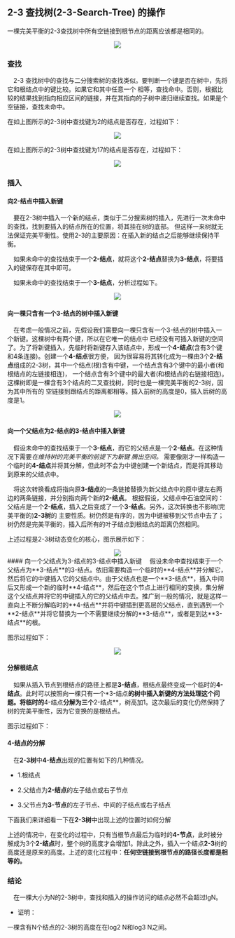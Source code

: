  ## 2-3 查找树(2-3-Search-Tree) 的操作
 
 一棵完美平衡的2-3查找树中所有空链接到根节点的距离应该都是相同的。
 
 <div align="center">
     <img src="https://github.com/FunCheney/data-structure/blob/master/src/main/java/com/fchen/datastructure/tree/image/2-3searchTree_0.gif">
</div>
 
 ### 查找
 &ensp;&ensp;2-3 查找树中的查找与二分搜索树的查找类似。要判断一个键是否在树中，先将它和根结点中的键比较。如果它和其中任意一个
 相等，查找命中。否则，根据比较的结果找到指向相应区间的链接，并在其指向的子树中递归继续查找。如果是个空链接，查找未命中。
 
 在如上图所示的2-3树中查找键为2的结点是否存在，过程如下：
  <div align="center">
      <img src=https://github.com/FunCheney/data-structure/blob/master/src/main/java/com/fchen/datastructure/tree/image/2-3searchTree_1.gif">
 </div>
 
 在如上图所示的2-3树中查找键为17的结点是否存在，过程如下：
  <div align="center">
      <img src="https://github.com/FunCheney/data-structure/blob/master/src/main/java/com/fchen/datastructure/tree/image/2-3searchTree_2.gif">
 </div>
 
 
 ### 插入
 #### 向2-结点中插入新键
 &ensp;&ensp;要在2-3树中插入一个新的结点，类似于二分搜索树的插入，先进行一次未命中的查找，找到要插入的结点所在的位置，将其挂在树的底部。
 但这样一来树就无法保证完美平衡性。使用2-3的主要原因：在插入新的结点之后能够继续保持平衡。
 
 &ensp;&ensp;如果未命中的查找结束于一个**2-结点**，就将这个**2-结点**替换为**3-结点**，将要插入的键保存在其中即可。
 
 &ensp;&ensp;如果未命中的查找结束于一个**3-结点**，分析过程如下。
 
   <div align="center">
          <img src="https://github.com/FunCheney/data-structure/blob/master/src/main/java/com/fchen/datastructure/tree/image/2-3searchTree_insert_1.gif">
   </div>
 
 #### 向一棵只含有一个3-结点的树中插入新键
 &ensp;&ensp;在考虑一般情况之前，先假设我们需要向一棵只含有一个3-结点的树中插入一个新键。这棵树中有两个键，所以在它唯一的结点中
 已经没有可插入新键的空间了。为了将新键插入，先临时将新键存入该结点中，形成一个**4-结点**(含有3个键和4条连接)。创建一个**4-结点**很方便，
 因为很容易将其转化成为一棵由3个**2-结点**组成的2-3树，其中一个结点(根)含有中键，一个结点含有3个键中的最小者(和根结点的左链接相连)，
 一个结点含有3个键中的最大者(和根结点的右链接相连)。这棵树即是一棵含有3个结点的二叉查找树，同时也是一棵完美平衡的2-3树，因为其中所有的
 空链接到跟结点的距离都相等。插入前树的高度是0，插入后树的高度是1。
 
   <div align="center">
       <img src="https://github.com/FunCheney/data-structure/blob/master/src/main/java/com/fchen/datastructure/tree/image/2-3searchTree_insert_2.gif">
  </div>
 
 #### 向一个父结点为2-结点的3-结点中插入新键
 &ensp;&ensp;假设未命中的查找结束于一个**3-结点**，而它的父结点是一个**2-结点**。在这种情况下需要*在维持树的完美平衡的前提下为新键
 腾出空间。* 需要像刚才一样构造一个临时的**4-结点**并将其分解，但此时不会为中键创建一个新结点，而是将其移动到原来的父结点中。
 
 &ensp;&ensp;将这次转换看成将指向原**3-结点**的一条链接替换为新父结点中的原中键左右两边的两条链接，并分别指向两个新的**2-结点**。
 根据假设，父结点中石油空间的：父结点是一个**2-结点**，插入之后变成了一个**3-结点**。另外，这次转换也不影响(完美平衡的)**2-3树**的
 主要性质。树仍然是有序的，因为中键被移到父节点中去了；树仍然是完美平衡的，插入后所有的叶子结点到根结点的距离仍然相同。
 
 上述过程是2-3树动态变化的核心，图示展示如下：
 
   <div align="center">
       <img src="https://github.com/FunCheney/data-structure/blob/master/src/main/java/com/fchen/datastructure/tree/image/2-3searchTree_insert_3.gif">
  </div>
 #### 向一个父结点为3-结点的3-结点中插入新键
 &ensp;&ensp;假设未命中查找结束于一个父结点为**3-结点**的3-结点。依旧需要构造一个临时的**4-结点**并分解它，然后将它的中键插入它的父结点中。由于父结点也是一个**3-结点**，插入中间后又形成一个新的临时**4-结点**，然后在这个节点上进行相同的变换，集分解这个父结点并将它的中键插入的它的父结点中去。推广到一般的情况，就是这样一直向上不断分解临时的**4-结点**并将中键插到更高层的父结点，直到遇到一个**2-结点**并将它替换为一个不需要继续分解的**3-结点**，或者是到达**3-结点**的根。
 
 图示过程如下：
 
   <div align="center">
       <img src="https://github.com/FunCheney/data-structure/blob/master/src/main/java/com/fchen/datastructure/tree/image/2-3searchTree_insert_4.gif">
  </div>
 
  #### 分解根结点
  &ensp;&ensp;如果从插入节点到根结点的路径上都是**3-结点**，根结点最终变成一个临时的**4-结点**。此时可以按照向一棵只有一个*3-结点**的树中插入新键的方法处理这个问题。将临时的**4-结点**分解为三个**2-结点**，树高加1。这次最后的变化仍然保持了树的完美平衡性，因为它变换的是根结点。
  
  图示过程如下：
  
  
  #### 4-结点的分解
  &ensp;&ensp;在**2-3树**中**4-结点**出现的位置有如下的几种情况。
  
  * 1.根结点
  
  * 2.父结点为**2-结点**的左子结点或右子节点
  
  * 3.父节点为**3-节点**的左子节点、中间的子结点或右子结点
  
  
  下面我们来详细看一下在**2-3树**中出现上述的位置时如何分解
  
  
  上述的情况中，在变化的过程中，只有当根节点最后为临时的**4-节点**，此时被分解成为3个**2-结点**时，整个树的高度才会增加1。除此之外，插入一个结点**2-3**树的高度还是原来的高度。上述的变化过程中：**任何空链接到根节点的路径长度都是相等的。**
  
  
  ### 结论
  &ensp;&ensp;在一棵大小为N的2-3树中，查找和插入的操作访问的结点必然不会超过lgN。
  
  * 证明：
  
  一棵含有N个结点的2-3树的高度在在log2 N和log3 N之间。
  
  
  
  
  
  
  
  
